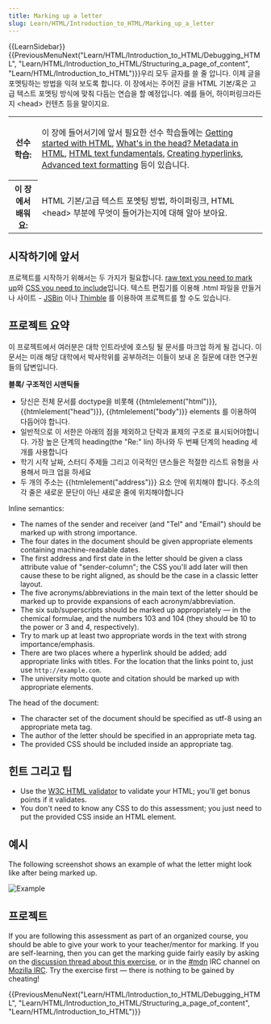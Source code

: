 ```yaml
---
title: Marking up a letter
slug: Learn/HTML/Introduction_to_HTML/Marking_up_a_letter
---
```


{{LearnSidebar}}{{PreviousMenuNext("Learn/HTML/Introduction_to_HTML/Debugging_HTML", "Learn/HTML/Introduction_to_HTML/Structuring_a_page_of_content", "Learn/HTML/Introduction_to_HTML")}}우리 모두 글자를 쓸 줄 압니다. 이제 글을 포멧팅하는 방법을 익혀 보도록 합니다. 이 장에서는 주어진 글을 HTML 기본/혹은 고급 텍스트 포멧팅 방식에 맞춰 다듬는 연습을 할 예정입니다. 예를 들어, 하이퍼링크라든지 \<head> 컨텐츠 등을 말이지요.

<table class="learn-box standard-table">
  <tbody>
    <tr>
      <th scope="row">선수 학습:</th>
      <td>
        <p>
          이 장에 들어서기에 앞서 필요한 선수 학습들에는
          <a href="/ko/docs/Learn/HTML/Introduction_to_HTML/Getting_started"
            >Getting started with HTML</a
          >,
          <a
            href="/ko/docs/Learn/HTML/Introduction_to_HTML/The_head_metadata_in_HTML"
            >What's in the head? Metadata in HTML</a
          >,
          <a
            href="/ko/docs/Learn/HTML/Introduction_to_HTML/HTML_text_fundamentals"
            >HTML text fundamentals</a
          >,
          <a
            href="/ko/docs/Learn/HTML/Introduction_to_HTML/Creating_hyperlinks"
            >Creating hyperlinks</a
          >,
          <a
            href="/ko/docs/Learn/HTML/Introduction_to_HTML/Advanced_text_formatting"
            >Advanced text formatting</a
          >
          등이 있습니다.
        </p>
      </td>
    </tr>
    <tr>
      <th scope="row">이 장에서 배워요:</th>
      <td>
        <p>
          HTML 기본/고급 텍스트 포멧팅 방법, 하이퍼링크, HTML &#x3C;head> 부분에
          무엇이 들어가는지에 대해 알아 보아요.
        </p>
      </td>
    </tr>
  </tbody>
</table>

## 시작하기에 앞서

프로젝트를 시작하기 위해서는 두 가지가 필요합니다. [raw text you need to mark up](https://github.com/mdn/learning-area/blob/master/html/introduction-to-html/marking-up-a-letter-start/letter-text.txt)와 [CSS you need to include](https://github.com/mdn/learning-area/blob/master/html/introduction-to-html/marking-up-a-letter-start/css.txt)입니다. 텍스트 편집기를 이용해 .html 파일을 만들거나 사이트 - [JSBin](http://jsbin.com/) 이나 [Thimble](https://thimble.mozilla.org/) 를 이용하여 프로젝트를 할 수도 있습니다.

## 프로젝트 요약

이 프로젝트에서 여러분은 대학 인트라넷에 호스팅 될 문서를 마크업 하게 될 겁니다. 이 문서는 미래 해당 대학에서 박사학위를 공부하려는 이들이 보내 온 질문에 대한 연구원들의 답변입니다.

**블록/ 구조적인 시맨틱들**

- 당신은 전체 문서를 doctype을 비롯해 {{htmlelement("html")}}, {{htmlelement("head")}}, {{htmlelement("body")}} elements 를 이용하여 다듬어야 합니다.
- 일반적으로 이 서한은 아래의 점을 제외하고 단락과 표제의 구조로 표시되어야합니다. 가장 높은 단계의 heading(the "Re:" lin) 하나와 두 번째 단계의 heading 세 개를 사용합니다
- 학기 시작 날짜, 스터디 주제들 그리고 이국적인 댄스들은 적절한 리스트 유형을 사용해서 마크 업을 하세요
- 두 개의 주소는 {{htmlelement("address")}} 요소 안에 위치해야 합니다. 주소의 각 줄은 새로운 문단이 아닌 새로운 줄에 위치해야합니다

Inline semantics:

- The names of the sender and receiver (and "Tel" and "Email") should be marked up with strong importance.
- The four dates in the document should be given appropriate elements containing machine-readable dates.
- The first address and first date in the letter should be given a class attribute value of "sender-column"; the CSS you'll add later will then cause these to be right aligned, as should be the case in a classic letter layout.
- The five acronyms/abbreviations in the main text of the letter should be marked up to provide expansions of each acronym/abbreviation.
- The six sub/superscripts should be marked up appropriately — in the chemical formulae, and the numbers 103 and 104 (they should be 10 to the power or 3 and 4, respectively).
- Try to mark up at least two appropriate words in the text with strong importance/emphasis.
- There are two places where a hyperlink should be added; add appropriate links with titles. For the location that the links point to, just use `http://example.com`.
- The university motto quote and citation should be marked up with appropriate elements.

The head of the document:

- The character set of the document should be specified as utf-8 using an appropriate meta tag.
- The author of the letter should be specified in an appropriate meta tag.
- The provided CSS should be included inside an appropriate tag.

## 힌트 그리고 팁

- Use the [W3C HTML validator](https://validator.w3.org/) to validate your HTML; you'll get bonus points if it validates.
- You don't need to know any CSS to do this assessment; you just need to put the provided CSS inside an HTML element.

## 예시

The following screenshot shows an example of what the letter might look like after being marked up.

![Example](letter_screengrab_2.png)

## 프로젝트

If you are following this assessment as part of an organized course, you should be able to give your work to your teacher/mentor for marking. If you are self-learning, then you can get the marking guide fairly easily by asking on the [discussion thread about this exercise](https://discourse.mozilla.org/t/marking-up-a-letter-assignment/24676), or in the [#mdn](irc://irc.mozilla.org/mdn) IRC channel on [Mozilla IRC](https://wiki.mozilla.org/IRC). Try the exercise first — there is nothing to be gained by cheating!

{{PreviousMenuNext("Learn/HTML/Introduction_to_HTML/Debugging_HTML", "Learn/HTML/Introduction_to_HTML/Structuring_a_page_of_content", "Learn/HTML/Introduction_to_HTML")}}
